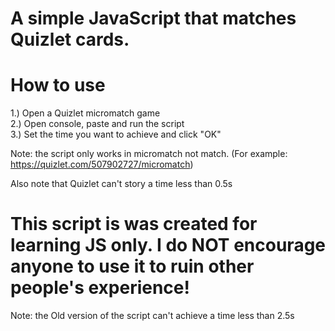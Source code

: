 # A simple JavaScript that matches Quizlet cards.

# How to use
1.) Open a Quizlet micromatch game <br>
2.) Open console, paste and run the script <br>
3.) Set the time you want to achieve and click "OK"<br>

Note: the script only works in micromatch not match. (For example: https://quizlet.com/507902727/micromatch)

Also note that Quizlet can't story a time less than 0.5s

# This script is was created for learning JS only. I do NOT encourage anyone to use it to ruin other people's experience!

Note: the Old version of the script can't achieve a time less than 2.5s
